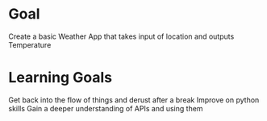 # Goal
Create a basic Weather App that takes input of location and outputs Temperature

# Learning Goals
Get back into the flow of things and derust after a break
Improve on python skills
Gain a deeper understanding of APIs and using them 
